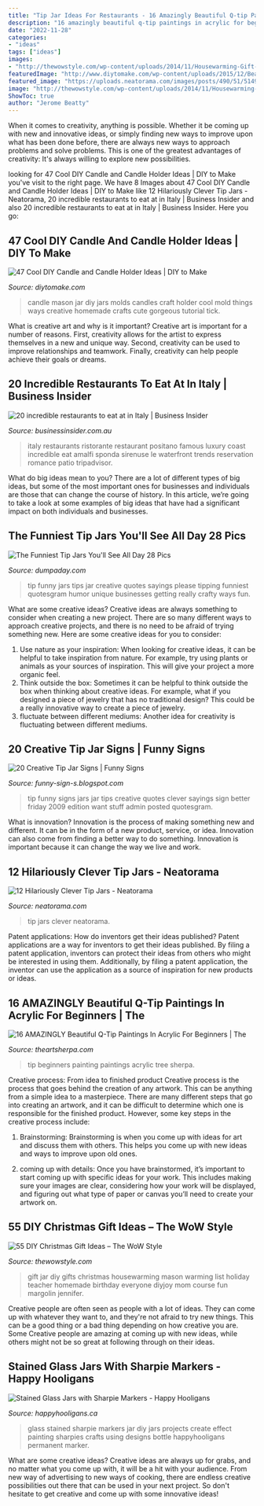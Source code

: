 ```yaml
---
title: "Tip Jar Ideas For Restaurants - 16 Amazingly Beautiful Q-tip Paintings In Acrylic For Beginners"
description: "16 amazingly beautiful q-tip paintings in acrylic for beginners"
date: "2022-11-28"
categories:
- "ideas"
tags: ["ideas"]
images:
- "http://thewowstyle.com/wp-content/uploads/2014/11/Housewarming-Gift-in-a-Jar.jpg"
featuredImage: "http://www.diytomake.com/wp-content/uploads/2015/12/Beautiful-homemade-candle-molds-ideas-diy.jpg"
featured_image: "https://uploads.neatorama.com/images/posts/490/51/51490/1345787028-0.jpg"
image: "http://thewowstyle.com/wp-content/uploads/2014/11/Housewarming-Gift-in-a-Jar.jpg"
ShowToc: true
author: "Jerome Beatty"
---
```



When it comes to creativity, anything is possible. Whether it be coming up with new and innovative ideas, or simply finding new ways to improve upon what has been done before, there are always new ways to approach problems and solve problems. This is one of the greatest advantages of creativity: It's always willing to explore new possibilities.

	

		
looking for 47 Cool DIY Candle and Candle Holder Ideas | DIY to Make you've visit to the right page. We have 8 Images about 47 Cool DIY Candle and Candle Holder Ideas | DIY to Make like 12 Hilariously Clever Tip Jars - Neatorama, 20 incredible restaurants to eat at in Italy | Business Insider and also 20 incredible restaurants to eat at in Italy | Business Insider. Here you go:
		
    
## 47 Cool DIY Candle And Candle Holder Ideas | DIY To Make

<img loading=lazy src="http://www.diytomake.com/wp-content/uploads/2015/12/Beautiful-homemade-candle-molds-ideas-diy.jpg" onerror="this.onerror=null;this.src='https://tse2.mm.bing.net/th?id=OIP.ziUHEsqzTgy3NZVwM9nGSQHaKZ&amp;pid=15.1';" alt="47 Cool DIY Candle and Candle Holder Ideas | DIY to Make">

_Source: diytomake.com_

>candle mason jar diy jars molds candles craft holder cool mold things ways creative homemade crafts cute gorgeous tutorial tick. 

	

What is creative art and why is it important?
Creative art is important for a number of reasons. First, creativity allows for the artist to express themselves in a new and unique way. Second, creativity can be used to improve relationships and teamwork. Finally, creativity can help people achieve their goals or dreams.

    
## 20 Incredible Restaurants To Eat At In Italy | Business Insider

<img loading=lazy src="https://static.businessinsider.com/image/55ba73262acae732118bb6fa/image.jpg" onerror="this.onerror=null;this.src='https://tse2.mm.bing.net/th?id=OIP.q8RnF0qinE8XftZwnTJrpAEsCW&amp;pid=15.1';" alt="20 incredible restaurants to eat at in Italy | Business Insider">

_Source: businessinsider.com.au_

>italy restaurants ristorante restaurant positano famous luxury coast incredible eat amalfi sponda sirenuse le waterfront trends reservation romance patio tripadvisor. 

	

What do big ideas mean to you?
There are a lot of different types of big ideas, but some of the most important ones for businesses and individuals are those that can change the course of history. In this article, we’re going to take a look at some examples of big ideas that have had a significant impact on both individuals and businesses.

    
## The Funniest Tip Jars You&#039;ll See All Day 28 Pics

<img loading=lazy src="http://www.dumpaday.com/wp-content/uploads/2017/11/tips-23.jpg" onerror="this.onerror=null;this.src='https://tse2.mm.bing.net/th?id=OIP.RZRwRFEPe1Ue_o8YFst_FQHaK3&amp;pid=15.1';" alt="The Funniest Tip Jars You&#039;ll See All Day 28 Pics">

_Source: dumpaday.com_

>tip funny jars tips jar creative quotes sayings please tipping funniest quotesgram humor unique businesses getting really crafty ways fun. 

	

What are some creative ideas?
Creative ideas are always something to consider when creating a new project. There are so many different ways to approach creative projects, and there is no need to be afraid of trying something new. Here are some creative ideas for you to consider: 
1. Use nature as your inspiration: When looking for creative ideas, it can be helpful to take inspiration from nature. For example, try using plants or animals as your sources of inspiration. This will give your project a more organic feel. 
2. Think outside the box: Sometimes it can be helpful to think outside the box when thinking about creative ideas. For example, what if you designed a piece of jewelry that has no traditional design? This could be a really innovative way to create a piece of jewelry. 
3. fluctuate between different mediums: Another idea for creativity is fluctuating between different mediums.

    
## 20 Creative Tip Jar Signs | Funny Signs

<img loading=lazy src="http://2.bp.blogspot.com/-O5LlCGGa5xY/TvHSXfqyRlI/AAAAAAAACo8/of6XOSvfegU/s1600/funny+tip+jars+014.jpg" onerror="this.onerror=null;this.src='https://tse2.mm.bing.net/th?id=OIP.rEyTipEkO_KFSfnEwvNNcAAAAA&amp;pid=15.1';" alt="20 Creative Tip Jar Signs | Funny Signs">

_Source: funny-sign-s.blogspot.com_

>tip funny signs jars jar tips creative quotes clever sayings sign better friday 2009 edition want stuff admin posted quotesgram. 

	

What is innovation?
Innovation is the process of making something new and different. It can be in the form of a new product, service, or idea. Innovation can also come from finding a better way to do something. Innovation is important because it can change the way we live and work.

    
## 12 Hilariously Clever Tip Jars - Neatorama

<img loading=lazy src="https://uploads.neatorama.com/images/posts/490/51/51490/1345787028-0.jpg" onerror="this.onerror=null;this.src='https://tse3.mm.bing.net/th?id=OIP.l7yW1E7oWzOLFPfNAQ0UQAHaIq&amp;pid=15.1';" alt="12 Hilariously Clever Tip Jars - Neatorama">

_Source: neatorama.com_

>tip jars clever neatorama. 

	

Patent applications: How do inventors get their ideas published?
Patent applications are a way for inventors to get their ideas published. By filing a patent application, inventors can protect their ideas from others who might be interested in using them. Additionally, by filing a patent application, the inventor can use the application as a source of inspiration for new products or ideas.

    
## 16 AMAZINGLY Beautiful Q-Tip Paintings In Acrylic For Beginners | The

<img loading=lazy src="https://theartsherpa.com/gallery/image/gallery_image/14167/800" onerror="this.onerror=null;this.src='https://tse2.mm.bing.net/th?id=OIP.at22v62oC_Qene7fCsai1AHaJ3&amp;pid=15.1';" alt="16 AMAZINGLY Beautiful Q-Tip Paintings In Acrylic For Beginners | The">

_Source: theartsherpa.com_

>tip beginners painting paintings acrylic tree sherpa. 

	

Creative process: From idea to finished product
Creative process is the process that goes behind the creation of any artwork. This can be anything from a simple idea to a masterpiece. There are many different steps that go into creating an artwork, and it can be difficult to determine which one is responsible for the finished product. However, some key steps in the creative process include:
1. Brainstorming: Brainstorming is when you come up with ideas for art and discuss them with others. This helps you come up with new ideas and ways to improve upon old ones.

2. coming up with details: Once you have brainstormed, it’s important to start coming up with specific ideas for your work. This includes making sure your images are clear, considering how your work will be displayed, and figuring out what type of paper or canvas you’ll need to create your artwork on.

    
## 55 DIY Christmas Gift Ideas – The WoW Style

<img loading=lazy src="http://thewowstyle.com/wp-content/uploads/2014/11/Housewarming-Gift-in-a-Jar.jpg" onerror="this.onerror=null;this.src='https://tse1.mm.bing.net/th?id=OIP.S5gIffvTSsWNRHUr4qMrMgHaJ4&amp;pid=15.1';" alt="55 DIY Christmas Gift Ideas – The WoW Style">

_Source: thewowstyle.com_

>gift jar diy gifts christmas housewarming mason warming list holiday teacher homemade birthday everyone diyjoy mom course fun margolin jennifer. 

	

Creative people are often seen as people with a lot of ideas. They can come up with whatever they want to, and they're not afraid to try new things. This can be a good thing or a bad thing depending on how creative you are. Some Creative people are amazing at coming up with new ideas, while others might not be so great at following through on their ideas.

    
## Stained Glass Jars With Sharpie Markers - Happy Hooligans

<img loading=lazy src="https://happyhooligans.ca/wp-content/uploads/2015/05/IMG_8412-copy.jpg" onerror="this.onerror=null;this.src='https://tse4.mm.bing.net/th?id=OIP.ODsJShnbRi7eODPJY-fUogHaLH&amp;pid=15.1';" alt="Stained Glass Jars with Sharpie Markers - Happy Hooligans">

_Source: happyhooligans.ca_

>glass stained sharpie markers jar diy jars projects create effect painting sharpies crafts using designs bottle happyhooligans permanent marker. 

	

What are some creative ideas?
Creative ideas are always up for grabs, and no matter what you come up with, it will be a hit with your audience. From new way of advertising to new ways of cooking, there are endless creative possibilities out there that can be used in your next project. So don't hesitate to get creative and come up with some innovative ideas!

